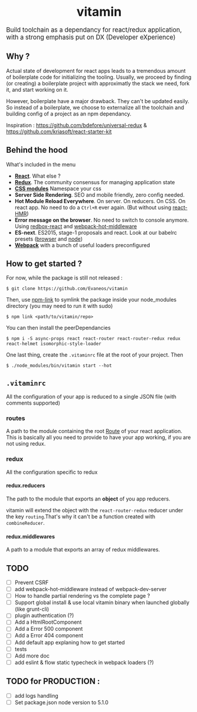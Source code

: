 <big><h1 align="center">vitamin</h1></big>
<p><big>
 Build toolchain as a dependancy for react/redux application, with a strong emphasis put on DX (Developer eXperience)
</big></p>

## Why ?
Actual state of development for react apps leads to a tremendous amount of boilerplate code for initializing the tooling. Usually, we proceed by finding (or creating) a boilerplate project with approximatly the stack we need, fork it, and start working on it.

However, boilerplate have a major drawback. They can't be updated easily. So instead of a boilerplate, we choose to externalize all the toolchain and building config of a project as an npm dependancy.


Inspiration : https://github.com/bdefore/universal-redux & https://github.com/kriasoft/react-starter-kit

## Behind the hood
What's included in the menu
- [**React**](https://github.com/facebook/react). What else ?
- [**Redux**](https://github.com/rackt/redux). The community consensus for managing application state
- [**CSS modules**](https://github.com/css-modules/css-modules) Namespace your css
- **Server Side Rendering**. SEO and mobile friendly, zero config needed.
- **Hot Module Reload Everywhere**. On server. On reducers. On CSS. On react app. No need to do a `Ctrl+R` ever again. (But without using [react-HMR](https://github.com/reactjs/redux/pull/1455))
- **Error message on the browser**. No need to switch to console anymore. Using [redbox-react](https://www.npmjs.com/package/redbox-react) and [webpack-hot-middleware](https://github.com/glenjamin/webpack-hot-middleware)
- **ES-next**. ES2015, stage-1 proposals and react. Look at our babelrc presets ([browser](https://github.com/Evaneos/vitamin/blob/master/.babelrc.browser) and [node](https://github.com/Evaneos/vitamin/blob/master/.babelrc.node))
- [**Webpack**](https://webpack.github.io) with a bunch of useful loaders preconfigured

## How to get started ?
For now, while the package is still not released :
```shell
$ git clone https://github.com/Evaneos/vitamin
```
Then, use [npm-link](https://docs.npmjs.com/cli/link) to symlink the package inside your node_modules directory (you may need to run it with sudo)
```shell
$ npm link <path/to/vitamin/repo>
```
You can then install the peerDependancies
```
$ npm i -S async-props react react-router react-router-redux redux react-helmet isomorphic-style-loader
```
One last thing, create the `.vitaminrc` file at the root of your project.
Then
```
$ ./node_modules/bin/vitamin start --hot
```
## `.vitaminrc`
All the configuration of your app is reduced to a single JSON file (with comments supported)
### routes
A path to the module containing the root [Route](https://github.com/reactjs/react-router/blob/master/docs/API.md#route) of your react application. This is basically all you need to provide to have your app working, if you are not using redux.
### redux
All the configuration specific to redux
#### redux.reducers
The path to the module that exports an **object** of you app reducers.

vitamin will extend the object with the `react-router-redux` reducer under the key `routing`.That's why it can't be a function created with `combineReducer`.
#### redux.middlewares
A path to a module that exports an array of redux middlewares.

## TODO
* [ ] Prevent CSRF
* [ ] add webpack-hot-middleware instead of webpack-dev-server
* [ ] How to handle partial rendering vs the complete page ?
* [ ] Support global install & use local vitamin binary when launched globally (like grunt-cli)
* [ ] plugin authentication (?)
* [ ] Add a HtmlRootComponent
* [ ] Add a Error 500 component
* [ ] Add a Error 404 component
* [ ] Add default app explaning how to get started
* [ ] tests
* [ ] Add more doc
* [ ] add eslint & flow static typecheck in webpack loaders (?)
## TODO for PRODUCTION :
* [ ] add logs handling
* [ ] Set package.json node version to 5.1.0
